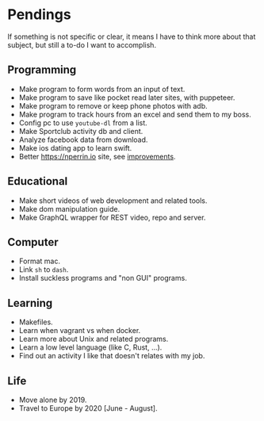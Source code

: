 # Pendings

If something is not specific or clear, it means I have to think more about that subject, but still a to-do I want to accomplish.

## Programming

- Make program to form words from an input of text.
- Make program to save like pocket read later sites, with puppeteer.
- Make program to remove or keep phone photos with adb.
- Make program to track hours from an excel and send them to my boss.
- Config pc to use `youtube-dl` from a list.
- Make Sportclub activity db and client.
- Analyze facebook data from download.
- Make ios dating app to learn swift.
- Better https://nperrin.io site, see [improvements](/site-improvements).

## Educational

- Make short videos of web development and related tools.
- Make dom manipulation guide.
- Make GraphQL wrapper for REST video, repo and server.

## Computer

- Format mac.
- Link `sh` to `dash`.
- Install suckless programs and "non GUI" programs.

## Learning

- Makefiles.
- Learn when vagrant vs when docker.
- Learn more about Unix and related programs.
- Learn a low level language (like C, Rust, ...).
- Find out an activity I like that doesn't relates with my job.

## Life

- Move alone by 2019.
- Travel to Europe by 2020 [June - August].

